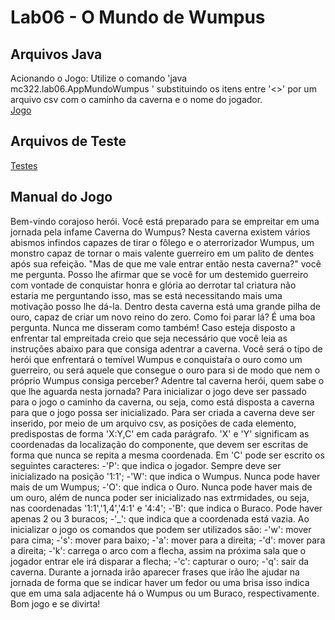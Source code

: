 # Lab06 - O Mundo de Wumpus
## Arquivos Java
Acionando o Jogo: Utilize o comando 'java mc322.lab06.AppMundoWumpus <caminho do jogo> <nome do jogador>' substituindo os itens entre '<>' por um arquivo csv com o caminho da caverna e o nome do jogador.  
  [Jogo](src/mc322/lab06)
  
## Arquivos de Teste
  [Testes](data)
  
## Manual do Jogo
Bem-vindo corajoso herói.
Você está preparado para se empreitar em uma jornada pela infame Caverna do Wumpus?
Nesta caverna existem vários abismos infindos capazes de tirar o fôlego e o aterrorizador Wumpus, um monstro capaz de tornar o mais valente guerreiro em um palito de dentes após sua refeição. "Mas de que me vale entrar então nesta caverna?" você me pergunta. Posso lhe afirmar que se você for um destemido guerreiro com vontade de conquistar honra e glória ao derrotar tal criatura não estaria me perguntando isso, mas se está necessitando mais uma motivação posso lhe dá-la. Dentro desta caverna está uma grande pilha de ouro, capaz de criar um novo reino do zero. Como foi parar lá? É uma boa pergunta. Nunca me disseram como também! Caso esteja disposto a enfrentar tal empreitada creio que seja necessário que você leia as instruções abaixo para que consiga adentrar a caverna.
Você será o tipo de herói que enfrentará o temível Wumpus e conquistaŕa o ouro como um guerreiro, ou será aquele que consegue o ouro para si de modo que nem o próprio Wumpus consiga perceber?
Adentre tal caverna herói, quem sabe o que lhe aguarda nesta jornada?
Para inicializar o jogo deve ser passado para o jogo o caminho da caverna, ou seja, como está disposta a caverna para que o jogo possa ser inicializado.
Para ser criada a caverna deve ser inserido, por meio de um arquivo csv, as posições de cada elemento, predispostas de forma 'X:Y,C' em cada parágrafo. 'X' e 'Y' significam as coordenadas da localização do componente, que devem ser escritas de forma que nunca se repita a mesma coordenada. Em 'C' pode ser escrito os seguintes caracteres:
  -'P': que indica o jogador. Sempre deve ser inicializado na posição '1:1';
  -'W': que indica o Wumpus. Nunca pode haver mais de um Wumpus;
  -'O': que indica o Ouro. Nunca pode haver mais de um ouro, além de nunca poder ser inicializado nas extrmidades, ou seja, nas coordenadas '1:1','1,4','4:1' e '4:4';
  -'B': que indica o Buraco. Pode haver apenas 2 ou 3 buracos;
  -'_': que indica que a coordenada está vazia.
Ao inicializar o jogo os comandos que podem ser utilizados são:
  -'w': mover para cima;
  -'s': mover para baixo;
  -'a': mover para a direita;
  -'d': mover para a direita;
  -'k': carrega o arco com a flecha, assim na próxima sala que o jogador entrar ele irá disparar a flecha;
  -'c': capturar o ouro;
  -'q': sair da caverna.
Durante a jornada irão aparecer frases que irão lhe ajudar na jornada de forma que se indicar haver um fedor ou uma brisa isso indica que em uma sala adjacente há o Wumpus ou um Buraco, respectivamente.
Bom jogo e se divirta!
